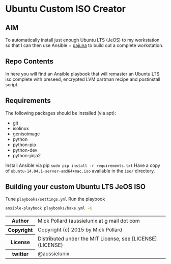 # Ubuntu Custom ISO Creator

## AIM

To automatically install just enough Ubuntu LTS (JeOS) to my workstation so that I can then use Ansible + [pajuna](https://github.com/pajuna/Ubuntu-LTS) to build out a complete workstation.

## Repo Contents

In here you will find an Ansible playbook that will remaster an Ubuntu LTS iso complete with preseed, encrypted LVM partman recipe and postinstall script.

## Requirements

The following packages should be installed (via apt):

* git
* isolinux
* genisoimage
* python
* python-pip
* python-dev
* python-jinja2

Install Ansible via pip `sudo pip install -r requirements.txt`
Have a copy of `ubuntu-14.04.1-server-amd64+mac.iso` available in the `iso/` directory.

## Building your custom Ubuntu LTS JeOS ISO

Tune `playbooks/settings.yml`
Run the playbook

``` bash
ansible-playbook playbooks/bake.yml -K
```
<table>
  <tr>
    <th>Author</th><td>Mick Pollard (aussielunix at g mail dot com</td>
  </tr>
  <tr>
    <th>Copyright</th><td>Copyright (c) 2015 by Mick Pollard</td>
  </tr>
  <tr>
    <th>License</th><td>Distributed under the MIT License, see [LICENSE](LICENSE)</td>
  </tr>
  <tr>
    <th>twitter </th><td>@aussielunix</td>
  </tr>
</table>

